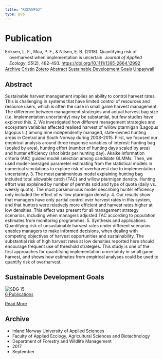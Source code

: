 ```yaml
---
title: "RXCVWFGJ"
type: pub
---
```

<h1>Publication</h1>
<article id="csl-bib-container-RXCVWFGJ" class="csl-bib-container">
  <div class="csl-bib-body" style="line-height: 1.35; padding-left: 1em; text-indent:-1em;">
  <div class="csl-entry">Eriksen, L. F., Moa, P. F., &amp; Nilsen, E. B. (2018). Quantifying risk of overharvest when implementation is uncertain. <i>Journal of Applied Ecology</i>, <i>55</i>(2), 482&#x2013;493. <a href="https://doi.org/10.1111/1365-2664.12992">https://doi.org/10.1111/1365-2664.12992</a></div>
</div>
  <div class="csl-bib-buttons">
    <a href="#taxonomy-article-RXCVWFGJ" class="csl-bib-button">Archive</a>
    <a href="https://app.cristin.no/results/show.jsf?id=1498875" alt="Cristin URL" class="csl-bib-button">Cristin</a>
    <a href="http://zotero.org/groups/5402882/items/RXCVWFGJ" alt="Zotero URL" class="csl-bib-button">Zotero</a>
    <a href="#abstract-article-RXCVWFGJ" class="csl-bib-button">Abstract</a>
    <a href="#sdg-article-RXCVWFGJ" class="csl-bib-button">Sustainable Development Goals</a>
    <a href="https://besjournals.onlinelibrary.wiley.com/doi/pdfdirect/10.1111/1365-2664.12992" class="csl-bib-button">Unpaywall</a>
  </div>
  <div id="csl-bib-meta-container-RXCVWFGJ"></div>
</article>
<div id="csl-bib-meta-RXCVWFGJ" class="csl-bib-meta">
  <article id="abstract-article-RXCVWFGJ" class="abstract-article">
    <h1>Abstract</h1>
    Sustainable harvest management implies an ability to control harvest rates. This is challenging in systems that have limited control of resources and resource users, which is often the case in small game harvest management. The difference between management strategies and actual harvest bag size (i.e. implementation uncertainty) may be substantial, but few studies have explored this. 2. We investigated how different management strategies and ecosystem variables affected realised harvest of willow ptarmigan (Lagopus lagopus L.) among nine independently managed, state-owned hunting areas in Central and South Norway during 2008–2015. First, we focused our empirical analysis around three response variables of interest: hunting bag (scaled by area), hunting effort (number of hunting days scaled by area) and hunter efficiency (shot birds per hunting day). Akaike information criteria (AIC) guided model selection among candidate GLMMs. Then, we used model-averaged parameter estimating from the statistical models in numerical simulations to explore risk of overharvest due to implementation uncertainty. 3. The most parsimonious model explaining hunting bag included total allowable catch (TAC) and willow ptarmigan density. Hunting effort was explained by number of permits sold and type of quota (daily vs. weekly quota). The most parsimonious model describing hunter efficiency only included the effect of willow ptarmigan density. 4. Our results show that managers have only partial control over harvest rates in this system, and that hunters were relatively more efficient and harvest rates higher at low densities. This effect was present for all management strategy scenarios, including when managers adjusted TAC according to population estimates from monitoring programmes. 5. Synthesis and applications. Quantifying risk of unsustainable harvest rates under different scenarios enables managers to make informed decisions, when dealing with competing objectives of harvest opportunities and sustainability. The substantial risk of high harvest rates at low densities reported here should encourage frequent use of threshold strategies. This study is one of the first approaches for quantifying implementation uncertainty in small game harvest, and shows how estimates from empirical analyses could be used to quantify risk of overharvest.
  </article>
  <article id="sdg-article-RXCVWFGJ" class="sdg-article">
    <h1>Sustainable Development Goals</h1>
    <div class="sdg-container"><div id="sdg15" class="sdg"> <img src="{{< params subfolder >}}images/sdg/sdg15_en.png" class="image" alt="SDG 15"> <div class="sdg-overlay"> <a href="{{< params subfolder >}}en/archive/?sdg=15#archive" class="sdg-publication-count"><span>6</span> Publications</a> <p><a href="https://sdgs.un.org/goals/goal15" class="sdg-read-more">Read More</a></p> </div> </div></div>
  </article>
  <article id="taxonomy-article-RXCVWFGJ" class="taxonomy-article">
    <h1>Archive</h1>
    <ul>
      <li>Inland Norway University of Applied Sciences</li>
      <li>Faculty of Applied Ecology, Agricultural Sciences and Biotechnology</li>
      <li>Department of Forestry and Wildlife Management</li>
      <li>2017</li>
      <li>September</li>
    </ul>
  </article>
</div>
